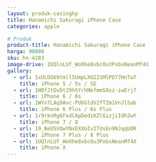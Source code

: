 ```yaml
---
layout: produk-casinghp
title: Hanamichi Sakuragi iPhone Case
categories: apple

# Produk
product-title: Hanamichi Sakuragi iPhone Case
harga: 90000
sku: hn-4283
image-drive: 1UQlnLUf_WoOhe8xbcOu3PxbsNeanMf4X
gallery:
  - url: 1xULOG69tmll5UmpLXU221MlPD77HnTwT
    title: iPhone 5 / 5s / SE
  - url: 1H0fJtDvDt29hSYrhNkfmmS0xz-iwErj7
    title: iPhone 6 / 6s
  - url: 1WYn7LAq9Avc-PUbGldV2fTZm1VnJlSab
    title: iPhone 6 Plus / 6s Plus
  - url: 1r9rknRg6FxdCApDediKZlGizjiIdh2wY
    title: iPhone 7 / 8
  - url: 19_BeU5VQwYNxEXXGIvITdsEn9NJqqUOR
    title: iPhone 7 Plus / 8 Plus
  - url: 1UQlnLUf_WoOhe8xbcOu3PxbsNeanMf4X
    title: iPhone X
---
```

